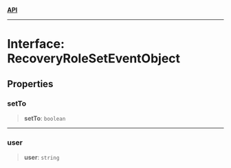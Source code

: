 [**API**](../../../README.md)

***

# Interface: RecoveryRoleSetEventObject

## Properties

### setTo

> **setTo**: `boolean`

***

### user

> **user**: `string`
